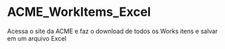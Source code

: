 # ACME_WorkItems_Excel
Acessa o site da ACME e faz o download de todos os Works itens e salvar em um arquivo Excel 
